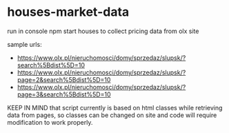 # houses-market-data

run in console npm start houses <url> to collect pricing data from olx site

sample urls:
- https://www.olx.pl/nieruchomosci/domy/sprzedaz/slupsk/?search%5Bdist%5D=10
- https://www.olx.pl/nieruchomosci/domy/sprzedaz/slupsk/?page=2&search%5Bdist%5D=10
- https://www.olx.pl/nieruchomosci/domy/sprzedaz/slupsk/?page=3&search%5Bdist%5D=10

KEEP IN MIND that script currently is based on html classes while retrieving data from pages, 
so classes can be changed on site and code will require modification to work properly.

